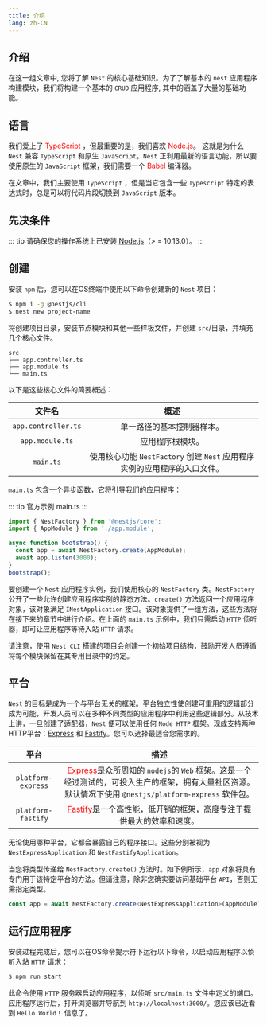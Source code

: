 ```yaml
---
title: 介绍
lang: zh-CN
---
```


## 介绍
在这一组文章中, 您将了解 `Nest` 的核心基础知识。为了了解基本的 `nest` 应用程序构建模块，我们将构建一个基本的 `CRUD` 应用程序, 其中的涵盖了大量的基础功能。


## 语言

我们爱上了 <font color=red> TypeScript </font>，但最重要的是，我们喜欢 <font color=red>Node.js</font>。 这就是为什么 `Nest` 兼容 `TypeScript` 和原生 `JavaScript`。`Nest` 正利用最新的语言功能，所以要使用原生的 `JavaScript` 框架，我们需要一个 <font color=red>Babel</font> 编译器。

在文章中，我们主要使用 `TypeScript` ，但是当它包含一些 `Typescript` 特定的表达式时，总是可以将代码片段切换到 `JavaScript` 版本。

## 先决条件

::: tip
请确保您的操作系统上已安装 [Node.js](https://nodejs.org/en/)（> = 10.13.0）。
:::

## 创建

安装 `npm` 后，您可以在OS终端中使用以下命令创建新的 `Nest` 项目：

```bash
$ npm i -g @nestjs/cli
$ nest new project-name
```

将创建项目目录，安装节点模块和其他一些样板文件，并创建 `src`/目录，并填充几个核心文件。

```
src
├── app.controller.ts
├── app.module.ts
└── main.ts
```
以下是这些核心文件的简要概述：

| 文件名 | 概述 |
|:------:|:------:|
| `app.controller.ts` | 单一路径的基本控制器样本。|
| `app.module.ts` | 应用程序根模块。|
| `main.ts` | 使用核心功能 `NestFactory` 创建 `Nest` 应用程序实例的应用程序的入口文件。|

`main.ts` 包含一个异步函数，它将引导我们的应用程序：

::: tip 官方示例
    main.ts
:::

```typescript
import { NestFactory } from '@nestjs/core';
import { AppModule } from './app.module';

async function bootstrap() {
  const app = await NestFactory.create(AppModule);
  await app.listen(3000);
}
bootstrap();
```

要创建一个 `Nest` 应用程序实例，我们使用核心的 `NestFactory` 类。`NestFactory` 公开了一些允许创建应用程序实例的静态方法。`create()` 方法返回一个应用程序对象，该对象满足 `INestApplication` 接口。该对象提供了一组方法，这些方法将在接下来的章节中进行介绍。在上面的 `main.ts` 示例中，我们只需启动 `HTTP` 侦听器，即可让应用程序等待入站 `HTTP` 请求。

请注意，使用 `Nest CLI` 搭建的项目会创建一个初始项目结构，鼓励开发人员遵循将每个模块保留在其专用目录中的约定。



## 平台

`Nest` 的目标是成为一个与平台无关的框架。平台独立性使创建可重用的逻辑部分成为可能，开发人员可以在多种不同类型的应用程序中利用这些逻辑部分。从技术上讲，一旦创建了适配器，`Nest` 便可以使用任何 `Node HTTP` 框架。现成支持两种HTTP平台：[Express](https://expressjs.com/) 和 [Fastify](https://www.fastify.io/)。您可以选择最适合您需求的。

| 平台 | 描述 |
|:------:|:------:|
| `platform-express` | [<font color=red>Express</font>](https://expressjs.com/)是众所周知的 `nodejs`的 `Web` 框架。这是一个经过测试的，可投入生产的框架，拥有大量社区资源。默认情况下使用 `@nestjs/platform-express` 软件包。 |
| `platform-fastify` | [<font color=red>Fastify</font>](https://www.fastify.io/)是一个高性能，低开销的框架，高度专注于提供最大的效率和速度。 |

无论使用哪种平台，它都会暴露自己的程序接口。这些分别被视为 `NestExpressApplication` 和 `NestFastifyApplication`。

当您将类型传递给 `NestFactory.create()` 方法时。如下例所示，`app` 对象将具有专门用于该特定平台的方法。但请注意，除非您确实要访问基础平台 `API`，否则无需指定类型。

```typescript
const app = await NestFactory.create<NestExpressApplication>(AppModule);
```

## 运行应用程序

安装过程完成后，您可以在OS命令提示符下运行以下命令，以启动应用程序以侦听入站 `HTTP` 请求：

```bash
$ npm run start
```

此命令使用 `HTTP` 服务器启动应用程序，以侦听 `src/main.ts` 文件中定义的端口。应用程序运行后，打开浏览器并导航到 `http://localhost:3000/`。您应该已近看到 `Hello World！` 信息了。